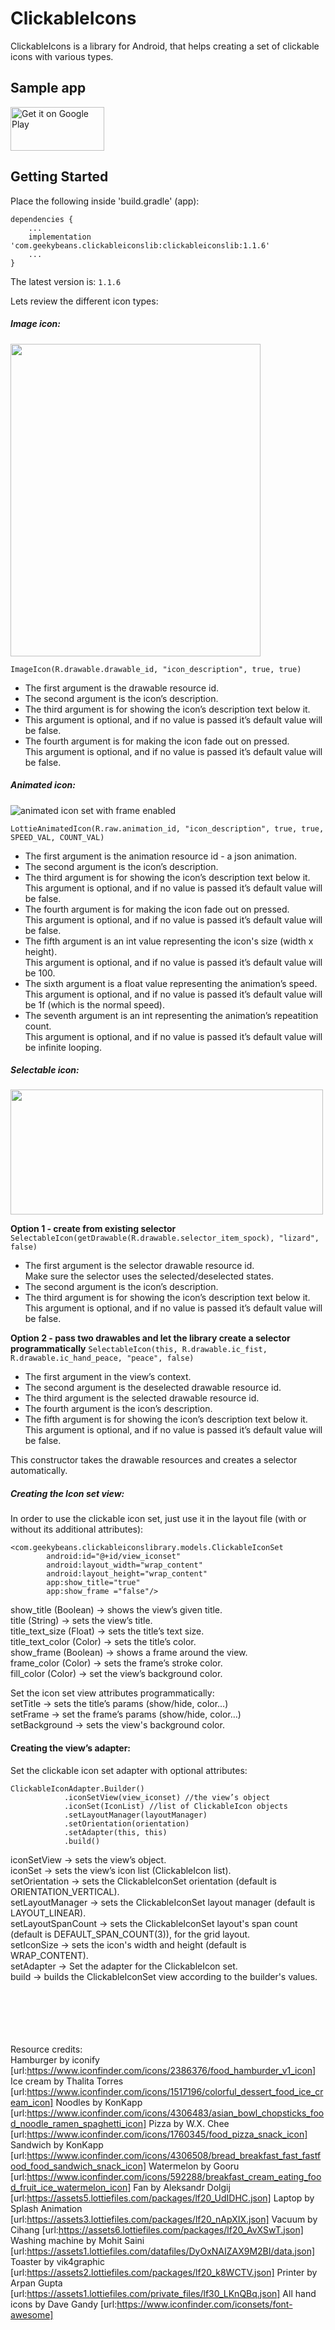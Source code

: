 # ClickableIcons

ClickableIcons is a library for Android, that helps creating a set of clickable icons with various types.

## Sample app
<a href='https://play.google.com/store/apps/details?id=com.geekybeans.clickableiconssampleapp&hl=en&pcampaignid=pcampaignidMKT-Other-global-all-co-prtnr-py-PartBadge-Mar2515-1'><img alt='Get it on Google Play' src='https://play.google.com/intl/en_us/badges/static/images/badges/en_badge_web_generic.png' width="150" height="70"/></a>

## Getting Started

Place the following inside 'build.gradle' (app):
```
dependencies {
    ...
    implementation 'com.geekybeans.clickableiconslib:clickableiconslib:1.1.6'
    ...
}
```
The latest version is: `1.1.6`



Lets review the different icon types:
##### Image icon:

<img src="image_icon_set.jpg" width="400" height="500">

`ImageIcon(R.drawable.drawable_id, "icon_description", true, true)`

* The first argument is the drawable resource id.<br/>
* The second argument is the icon’s description.<br/>
* The third argument is for showing the icon’s description text below it.<br/>
* This argument is optional, and if no value is passed it’s default value will be false.<br/>
* The fourth argument is for making the icon fade out on pressed.<br/>
  This argument is optional, and if no value is passed it’s default value will be false.<br/>

##### Animated icon:

![animated icon set with frame enabled](animated_with_frame.gif)

`LottieAnimatedIcon(R.raw.animation_id, "icon_description", true, true, SPEED_VAL, COUNT_VAL)`

* The first argument is the animation resource id - a json animation.<br/>
* The second argument is the icon’s description.<br/>
* The third argument is for showing the icon’s description text below it.<br/>
  This argument is optional, and if no value is passed it’s default value will be false.<br/>
* The fourth argument is for making the icon fade out on pressed.<br/>
  This argument is optional, and if no value is passed it’s default value will be false.<br/>
* The fifth argument is an int value representing the icon's size (width x height).<br/>
  This argument is optional, and if no value is passed it’s default value will be 100.<br/>
* The sixth argument is a float value representing the animation’s speed.<br/>
  This argument is optional, and if no value is passed it’s default value will be 1f (which is the normal speed).<br/>
* The seventh argument is an int representing the animation’s repeatition count.<br/>
  This argument is optional, and if no value is passed it’s default value will be infinite looping.<br/>

##### Selectable icon:

<img src="selectable_icon_set.jpg" width="500" height="200">

**Option 1 - create from existing selector**
`SelectableIcon(getDrawable(R.drawable.selector_item_spock), "lizard", false)`

* The first argument is the selector drawable resource id.<br/>
  Make sure the selector uses the selected/deselected states.<br/>
* The second argument is the icon’s description.<br/>
* The third argument is for showing the icon’s description text below it.<br/>
  This argument is optional, and if no value is passed it’s default value will be false.<br/>


**Option 2 - pass two drawables and let the library create a selector programmatically** 
`SelectableIcon(this, R.drawable.ic_fist, R.drawable.ic_hand_peace, "peace", false)`

* The first argument in the view’s context.<br/>
* The second argument is the deselected drawable resource id.<br/>
* The third argument is the selected drawable resource id.<br/>
* The fourth argument is the icon’s description.<br/>
* The fifth argument is for showing the icon’s description text below it.<br/>
  This argument is optional, and if no value is passed it’s default value will be false.<br/>

This constructor takes the drawable resources and creates a selector automatically.


##### Creating the Icon set view:
In order to use the clickable icon set, just use it in the layout file (with or without its additional attributes):
```
<com.geekybeans.clickableiconslibrary.models.ClickableIconSet
        android:id="@+id/view_iconset"
        android:layout_width="wrap_content"
        android:layout_height="wrap_content"
        app:show_title="true"
        app:show_frame ="false"/>
```
show_title (Boolean) → shows the view’s given title.<br/> 
title (String) → sets the view’s title.<br/>
title_text_size (Float) → sets the title’s text size.<br/>
title_text_color (Color) → sets the title’s color.<br/>
show_frame (Boolean) → shows a frame around the view.<br/>
frame_color (Color) → sets the frame’s stroke color.<br/>
fill_color (Color) → set the view’s background color.<br/>

Set the icon set view attributes programmatically:<br/>
setTitle → sets the title’s params (show/hide, color…)<br/>
setFrame → set the frame’s params (show/hide, color…)<br/>
setBackground → sets the view's background color.<br/>


#### Creating the view’s adapter:

Set the clickable icon set adapter with optional attributes:
```
ClickableIconAdapter.Builder()
            .iconSetView(view_iconset) //the view’s object
            .iconSet(IconList) //list of ClickableIcon objects
            .setLayoutManager(layoutManager)
            .setOrientation(orientation)
            .setAdapter(this, this)
            .build()
```

iconSetView → sets the view’s object.<br/>
iconSet → sets the view’s icon list (ClickableIcon list).<br/>
setOrientation → sets the ClickableIconSet orientation (default is ORIENTATION_VERTICAL).<br/>
setLayoutManager → sets the ClickableIconSet layout manager (default is LAYOUT_LINEAR).<br/>
setLayoutSpanCount → sets the ClickableIconSet layout's span count (default is DEFAULT_SPAN_COUNT(3)), for the grid layout.<br/>
setIconSize → sets the icon's width and height (default is WRAP_CONTENT).<br/>
setAdapter → Set the adapter for the ClickableIcon set.<br/>
build → builds the ClickableIconSet view according to the builder's values.<br/>

<br/><br/><br/><br/><br/>
Resource credits:<br/>
Hamburger by iconify [url:https://www.iconfinder.com/icons/2386376/food_hamburder_v1_icon]
Ice cream by Thalita Torres [url:https://www.iconfinder.com/icons/1517196/colorful_dessert_food_ice_cream_icon]
Noodles by KonKapp [url:https://www.iconfinder.com/icons/4306483/asian_bowl_chopsticks_food_noodle_ramen_spaghetti_icon]
Pizza by W.X. Chee [url:https://www.iconfinder.com/icons/1760345/food_pizza_snack_icon]
Sandwich by KonKapp [url:https://www.iconfinder.com/icons/4306508/bread_breakfast_fast_fastfood_food_sandwich_snack_icon]
Watermelon by Gooru [url:https://www.iconfinder.com/icons/592288/breakfast_cream_eating_food_fruit_ice_watermelon_icon]
Fan by Aleksandr Dolgij [url:https://assets5.lottiefiles.com/packages/lf20_UdIDHC.json]
Laptop by Splash Animation [url:https://assets3.lottiefiles.com/packages/lf20_nApXIX.json]
Vacuum by Cihang [url:https://assets6.lottiefiles.com/packages/lf20_AvXSwT.json]
Washing machine by Mohit Saini [url:https://assets1.lottiefiles.com/datafiles/DyOxNAIZAX9M2BI/data.json]
Toaster by vik4graphic [url:https://assets2.lottiefiles.com/packages/lf20_k8WCTV.json]
Printer by Arpan Gupta [url:https://assets1.lottiefiles.com/private_files/lf30_LKnQBq.json]
All hand icons by Dave Gandy [url:https://www.iconfinder.com/iconsets/font-awesome]
